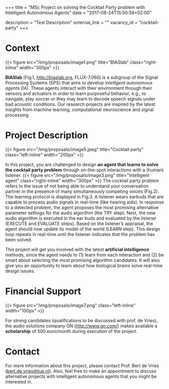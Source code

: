 +++
title = "MSc Project on solving the Cocktail Party problem with Intelligent Autonomous Agents"
date = "2017-08-24T15:50:58+02:00"

description = "Test Description"
external_link = ""
vacancy_id = "cocktail-party"
+++


# Context

{{< figure src="/img/proposals/image1.png" title="BIASlab" class="right-inline" width="300px" >}}

**BIASlab** (Fig.1, <http://biaslab.org>, FLUX-7.060) is
a subgroup of the Signal Processing Systems (SPS) that aims to develop
*intelligent autonomous agents (IA)*. These agents interact with their
environment through their sensors and actuators in order to learn
purposeful behavior, e.g., to navigate, play soccer or they may learn to
decode speech signals under bad acoustic conditions. Our research
projects are inspired by the latest insights from machine learning,
computational neuroscience and signal processing.

# Project Description

{{< figure src="/img/proposals/image5.jpeg" title="Cocktail party" class="left-inline" width="200px" >}}

In this project, you are challenged to design **an agent that learns to solve
the cocktail party problem** through on-the-spot interactions with a (human)
listener. {{< figure src="/img/proposals/image3.png" title="Intelligent agent"
class="right-inline" width="300px" >}} The cocktail party problem refers to the
issue of not being able to understand your conversation partner in the presence
of many simultaneously competing voices (Fig.2). The learning protocol is
displayed in Fig.3. A listener wears earbuds that are capable to process audio
signals in real-time (like hearing aids). In response to a detected problem, the
agent proposes the most promising alternative parameter settings for the audio
algorithm (the TRY step). Next, the new audio algorithm is executed in the ear
buds and evaluated by the listener (EXECUTE and EVALUATE steps). Based on the
listener’s appraisal, the agent should now update its model of the world (LEARN
step). This design loop repeats in real-time until the listener indicates that
the problem has been solved.


This project will get you involved with the latest **artificial
intelligence** methods, since the agent needs to (1) learn from each
interaction and (2) be smart about selecting the most promising
algorithm candidates. It will also give you an opportunity to learn
about how biological brains solve real-time design issues.

# Financial Support

{{< figure src="/img/proposals/image7.png" class="left-inline" width="100px" >}}

For strong candidates (qualifications to be discussed with prof. de Vries), the
audio solutions company GN (<http://www.gn.com/>) makes available a
**scholarship** of 500 euro/month during execution of the project.

# Contact

For more information about this project, please contact Prof. Bert de
Vries (<bert.de.vries@tue.nl>). Also, feel free to make an appointment
to discuss alternative projects with intelligent autonomous agents that
you might be interested in.
